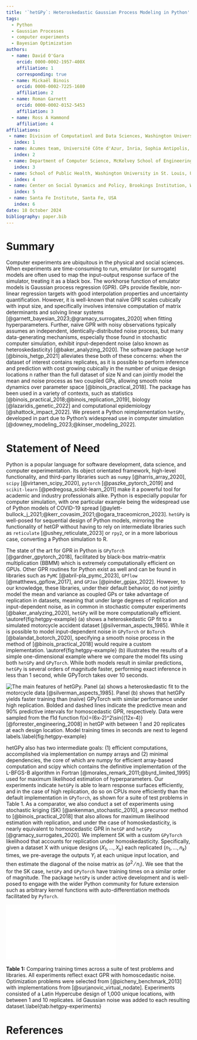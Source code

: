```yaml
---
title: '`hetGPy`: Heteroskedastic Gaussian Process Modeling in Python'
tags:
  - Python
  - Gaussian Processes
  - computer experiments
  - Bayesian Optimization
authors:
  - name: David O'Gara
    orcid: 0000-0002-1957-400X
    affiliation: 1 
    corresponding: true
  - name: Mickaël Binois
    orcid: 0000-0002-7225-1680
    affiliation: 2
  - name: Roman Garnett
    orcid: 0000-0002-0152-5453
    affiliation: 3
  - name: Ross A Hammond
    affiliation: 4
affiliations:
 - name: Division of Computationl and Data Sciences, Washington University in St. Louis, USA
   index: 1
 - name: Acumes team, Université Côte d'Azur, Inria, Sophia Antipolis, France
   index: 2
 - name: Department of Computer Science, McKelvey School of Engineering, Washington University in St. Louis, USA
   index: 3
 - name: School of Public Health, Washington University in St. Louis, USA
   index: 4
 - name: Center on Social Dynamics and Policy, Brookings Institution, Washington DC, USA
   index: 5
 - name: Santa Fe Institute, Santa Fe, USA
   index: 6
date: 18 October 2024
bibliography: paper.bib
---
```


# Summary
Computer experiments are ubiquitous in the physical and social sciences. When experiments are time-consuming to run, emulator (or surrogate) models are often used to map the input–output response surface of the simulator, treating it as a black box. The workhorse function of emulator models is Gaussian process regression (GPR). GPs provide flexible, non-linear regression targets with good interpolation properties and uncertainty quantification. However, it is well-known that naïve GPR scales cubically with input size, and specifically involves intensive computation of matrix determinants and solving linear systems [@garnett_bayesian_2023;@gramacy_surrogates_2020] when fitting hyperparameters. Further, naïve GPR with noisy observations typically assumes an independent, identically-distributed noise process, but many data-generating mechanisms, especially those found in stochastic computer simulation, exhibit input-dependent noise (also known as heteroskedasticity) [@baker_analyzing_2020]. The software package `hetGP` [@binois_hetgp_2021] alleviates these both of these concerns: when the dataset of interest contains replicates, as it is possible to perform inference and prediction with cost growing cubically in the number of unique design locations n rather than the full dataset of size N and can jointly model the mean and noise process as two coupled GPs, allowing smooth noise dynamics over parameter space [@binois_practical_2018]. The package has been used in a variety of contexts, such as statistics [@binois_practical_2018;@binois_replication_2019], biology [@lazaridis_genetic_2022] and computational epidemiology [@shattock_impact_2022]. We present a Python reimplementation `hetGPy`, developed in part due to Python’s widespread use in computer simulation [@downey_modeling_2023;@kinser_modeling_2022]. 

# Statement of Need

Python is a popular language for software development, data science, and computer experimentation. Its object orientated framework, high-level functionality, and third-party libraries such as `numpy` [@harris_array_2020], `scipy` [@virtanen_scipy_2020], `pytorch` [@paszke_pytorch_2019] and `scikit-learn` [@pedregosa_scikit-learn_2011] make it a powerful tool for academic and industry professionals alike. Python is especially popular for computer simulation, with one particular example being the widespread use of Python models of COVID-19 spread [@aylett-bullock_j_2021;@kerr_covasim_2021;@ogara_traceomicron_2023]. `hetGPy` is well-posed for sequential design of Python models, mirroring the functionality of hetGP without having to rely on intermediate libraries such as `reticulate` [@ushey_reticulate_2023] or `rpy2`, or in a more laborious case, converting a Python simulation to R. 

The state of the art for GPR in Python is `GPyTorch` [@gardner_gpytorch_2018], facilitated by black-box matrix–matrix multiplication (BBMM) which is extremely computationally efficient on GPUs. Other GPR routines for Python exist as well and can be found in libraries such as `PyMC` [@abril-pla_pymc_2023], `GPflow` [@matthews_gpflow_2017], and `GPJax` [@pinder_gpjax_2022]. However, to our knowledge, these libraries, under their default behavior, do not jointly model the mean and variance as coupled GPs or take advantage of replication in datasets, meaning that under large degrees of replication and input-dependent noise, as in common in stochastic computer experiments [@baker_analyzing_2020], `hetGPy` will be more computationally efficient. \autoref{fig:hetgpy-example} (a) shows a heteroskedastic GP fit to a simulated motorcycle accident dataset [@silverman_aspects_1985]. While it is possible to model input-dependent noise in `GPyTorch` or `BoTorch` [@balandat_botorch_2020], specifying a smooth noise process in the method of [@binois_practical_2018] would require a custom implementation. \autoref{fig:hetgpy-example} (b) illustrates the results of a simple one-dimensional example where we compare the model fits using both `hetGPy` and `GPyTorch`. While both models result in similar predictions, `hetGPy` is several orders of magnitude faster, performing exact inference in less than 1 second, while GPyTorch takes over 10 seconds.

![The main features of `hetGPy`. Panel (a) shows a heteroskedastic fit to the motorcycle data [@silverman_aspects_1985]. Panel (b) shows that `hetGPy` yields faster training than (naïve) `GPyTorch` with similar performance under high replication. Bolded and dashed lines indicate the predictive mean and 90\% predictive intervals for homoscedastic GPR, respectively. Data were sampled from the f1d function $f(x)=(6x-2)^2\sin{(12x-4)}$ [@forrester_engineering_2008] in `hetGP` with between 1 and 20 replicates at each design location. Model training times in seconds are next to legend labels.\label{fig:hetgpy-example}](analysis/hetGPy-Fig1.svg)
 

hetGPy also has two intermediate goals: (1) efficient computations, accomplished via implementation on numpy arrays and (2) minimal dependencies, the core of which are numpy for efficient array-based computation and scipy which contains the definitive implementation of the L-BFGS-B algorithm in Fortran [@morales_remark_2011;@byrd_limited_1995] used for maximum likelihood estimation of hyperparameters. Our experiments indicate `hetGPy` is able to learn response surfaces efficiently, and in the case of high replication, do so on CPUs more efficiently than the default implementation in `GPyTorch`, as shown for a suite of test problems in Table 1. As a comparator, we also conduct a set of experiments using stochastic kriging (SK) [@ankenman_stochastic_2010], a precursor method to [@binois_practical_2018] that also allows for maximum likelihood estimation with replication, and under the case of homoskedasticity, is nearly equivalent to homoscedastic GPR in `hetGP` and `hetGPy` [@gramacy_surrogates_2020]. We implement SK with a custom `GPyTorch` likelihood that accounts for replication under homoskedasticity. Specifically, given a dataset X with unique designs $(X_1,...,X_k)$ each replicated $(n_1,...,n_k)$ times, we pre-average the outputs $Y_i$ at each unique input location, and then estimate the diagonal of the noise matrix as  $(\sigma^2⁄n_i )$. We see that the for the SK case, `hetGPy` and `GPyTorch` have training times on a similar order of magnitude. The package `hetGPy` is under active development and is well-posed to engage with the wider Python community for future extension such as arbitrary kernel functions with auto-differentiation methods facilitated by `PyTorch`.



 
![](analysis/table.pdf)

**Table 1:** Comparing training times across a suite of test problems and libraries. All experiments reflect exact GPR with homoscedastic noise. Optimization problems were selected from [@picheny_benchmark_2013] with implementations from [@surjanovic_virtual_nodate]. Experiments consisted of a Latin Hypercube design of 1,000 unique locations, with between 1 and 10 replicates. iid Gaussian noise was added to each resulting dataset.\label{tab:hetgpy-experiments}

# References

